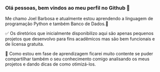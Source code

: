 ### Olá pessoas, bem vindos ao meu perfil no Github 👋
Me chamo Joel Barbosa e atualmente estou aprendendo a linguagem de programação Python e também Banco de Dados.🌱

✅ Os diretórios que inicialmente disponibilizo aqui são apenas pequenos projetos que desenvolvo para fins acadêmicos 
mas são bem funcionais e de licensa gratuita.

🔰 Como estou em fase de aprendizagem ficarei muito contente se puder compartilhar também o seu conhecimento comigo 
analisando os meus projetos e dando dicas de como otimizá-los.
